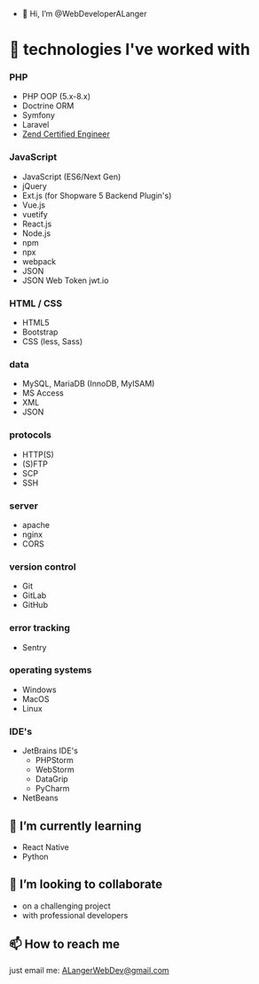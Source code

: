 - 👋 Hi, I’m @WebDeveloperALanger

# 👀 technologies I've worked with

### PHP
- PHP OOP (5.x-8.x)
- Doctrine ORM
- Symfony
- Laravel
- [Zend Certified Engineer](https://www.zend-zce.com/en/yellow-pages/ZEND022047)

### JavaScript
- JavaScript (ES6/Next Gen)
- jQuery
- Ext.js (for Shopware 5 Backend Plugin's)
- Vue.js
- vuetify
- React.js
- Node.js
- npm
- npx
- webpack
- JSON
- JSON Web Token jwt.io

### HTML / CSS
- HTML5
- Bootstrap
- CSS (less, Sass)

### data
- MySQL, MariaDB (InnoDB, MyISAM)
- MS Access
- XML
- JSON

### protocols
- HTTP(S)
- (S)FTP
- SCP
- SSH

### server
- apache
- nginx
- CORS

### version control
- Git
- GitLab
- GitHub

### error tracking
- Sentry

### operating systems
- Windows 
- MacOS
- Linux

### IDE's
- JetBrains IDE's
  - PHPStorm
  - WebStorm
  - DataGrip
  - PyCharm
- NetBeans

## 🌱 I’m currently learning
- React Native
- Python

## 💞️ I’m looking to collaborate 
- on a challenging project
- with professional developers


## 📫 How to reach me
just email me: 
[ALangerWebDev@gmail.com](mailto:ALangerWebDev@gmail.com?subject=[GitHub])


<!---
WebDeveloperALanger/WebDeveloperALanger is a ✨ special ✨ repository because its `README.md` (this file) appears on your GitHub profile.
You can click the Preview link to take a look at your changes.
--->
